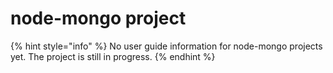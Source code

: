 # node-mongo project

{% hint style="info" %}
No user guide information for node-mongo projects yet. The project is still in progress.
{% endhint %}

